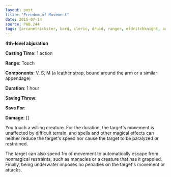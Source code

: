 ```yaml
---
layout: post
title: "Freedom of Movement"
date: 2015-07-14
source: PHB.244
tags: [arcanetrickster, bard, cleric, druid, ranger, eldritchknight, artificer, level4, abjuration]
---
```


**4th-level abjuration**

**Casting Time**: 1 action

**Range**: Touch

**Components**: V, S, M (a leather strap, bound around the arm or a similar appendage)

**Duration**: 1 hour

**Saving Throw**:

**Save For**:

**Damage**: []

You touch a willing creature. For the duration, the target's movement is unaffected by difficult terrain, and spells and other magical effects can neither reduce the target's speed nor cause the target to be paralyzed or restrained.

The target can also spend 1m of movement to automatically escape from nonmagical restraints, such as manacles or a creature that has it grappled. Finally, being underwater imposes no penalties on the target's movement or attacks.
